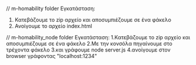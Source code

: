 // m-homability folder
Εγκατάσταση:
1. Κατεβάζουμε το zip αρχείο και αποσυμπιέζουμε σε ένα φάκελο
2. Ανοίγουμε το αρχείο index.html

// m-homability_node folder
Εγκατάσταση:
1.Κατεβάζουμε το zip αρχείο και αποσυμπιέζουμε σε ένα φάκελο
2.Με την κονσόλα πηγαίνουμε στο τρέχοντα φάκελο
3.και γράφουμε node server.js
4.ανοίγουμε στον browser γράφοντας "localhost:1234"
